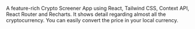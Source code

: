 A feature-rich Crypto Screener App using React, Tailwind CSS, Context API, React Router and Recharts. It shows detail regarding almost all the cryptocurrency. You can easily convert the price in your local currency.
